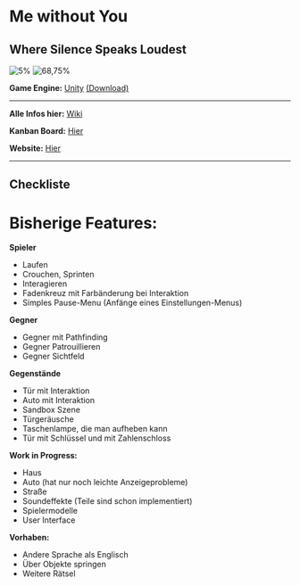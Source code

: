 # Me without You
## Where Silence Speaks Loudest

![5%](https://progress-bar.xyz/21?title=Done)
![68,75%](https://progress-bar.xyz/72?title=Base+Features)

**Game Engine:** [Unity](https://unity.com/de) [(Download)](https://unity.com/de/download)

---

**Alle Infos hier:** [Wiki](https://github.com/Sneezy123/ProjektKursInfo/wiki/Home)

**Kanban Board:** [Hier](https://tree.taiga.io/project/sneezy123-projektkurs-info/kanban)

**Website:** [Hier](https://jannik440.github.io/Projektkurs-Website/)

---

## Checkliste

# Bisherige Features: 

**Spieler**

* Laufen
* Crouchen, Sprinten
* Interagieren
* Fadenkreuz mit Farbänderung bei Interaktion
* Simples Pause-Menu (Anfänge eines Einstellungen-Menus)

**Gegner**

* Gegner mit Pathfinding
* Gegner Patrouillieren
* Gegner Sichtfeld

**Gegenstände**

* Tür mit Interaktion
* Auto mit Interaktion
* Sandbox Szene
* Türgeräusche
* Taschenlampe, die man aufheben kann
* Tür mit Schlüssel und mit Zahlenschloss

**Work in Progress:**
* Haus
* Auto (hat nur noch leichte Anzeigeprobleme)
* Straße
* Soundeffekte (Teile sind schon implementiert)
* Spielermodelle
* User Interface

**Vorhaben:**
* Andere Sprache als Englisch
* Über Objekte springen
* Weitere Rätsel
